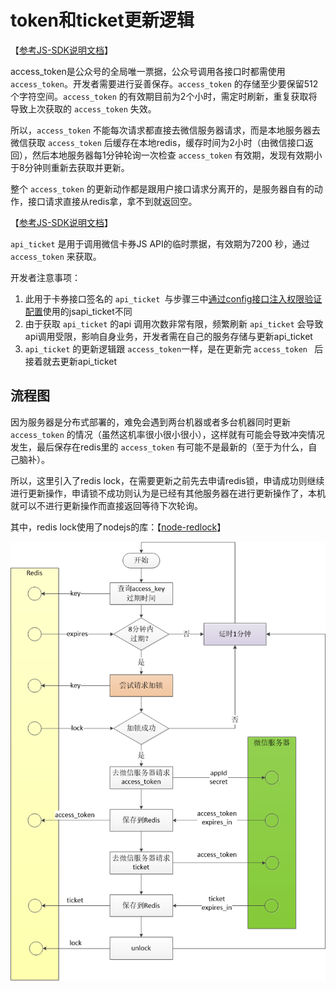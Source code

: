 # token和ticket更新逻辑 #

【[参考JS-SDK说明文档](http://mp.weixin.qq.com/wiki/11/0e4b294685f817b95cbed85ba5e82b8f.html)】

access_token是公众号的全局唯一票据，公众号调用各接口时都需使用 `access_token`。开发者需要进行妥善保存。`access_token` 的存储至少要保留512个字符空间。`access_token` 的有效期目前为2个小时，需定时刷新，重复获取将导致上次获取的 `access_token` 失效。

所以，`access_token` 不能每次请求都直接去微信服务器请求，而是本地服务器去微信获取  `access_token` 后缓存在本地redis，缓存时间为2小时（由微信接口返回），然后本地服务器每1分钟轮询一次检查 `access_token` 有效期，发现有效期小于8分钟则重新去获取并更新。

整个 `access_token` 的更新动作都是跟用户接口请求分离开的，是服务器自有的动作，接口请求直接从redis拿，拿不到就返回空。

【[参考JS-SDK说明文档](http://mp.weixin.qq.com/wiki/7/aaa137b55fb2e0456bf8dd9148dd613f.html)】

`api_ticket` 是用于调用微信卡券JS API的临时票据，有效期为7200 秒，通过 `access_token` 来获取。

开发者注意事项：

1. 此用于卡券接口签名的 `api_ticket `与步骤三中[通过config接口注入权限验证配置](http://mp.weixin.qq.com/wiki/7/aaa137b55fb2e0456bf8dd9148dd613f.html#.E6.AD.A5.E9.AA.A4.E4.B8.89.EF.BC.9A.E9.80.9A.E8.BF.87config.E6.8E.A5.E5.8F.A3.E6.B3.A8.E5.85.A5.E6.9D.83.E9.99.90.E9.AA.8C.E8.AF.81.E9.85.8D.E7.BD.AE)使用的jsapi_ticket不同
2. 由于获取 `api_ticket` 的api 调用次数非常有限，频繁刷新 `api_ticket` 会导致api调用受限，影响自身业务，开发者需在自己的服务存储与更新api_ticket
3. `api_ticket` 的更新逻辑跟 `access_token`一样，是在更新完 `access_token ` 后接着就去更新api_ticket

## 流程图 ##

因为服务器是分布式部署的，难免会遇到两台机器或者多台机器同时更新 `access_token` 的情况（虽然这机率很小很小很小），这样就有可能会导致冲突情况发生，最后保存在redis里的 `access_token` 有可能不是最新的（至于为什么，自己脑补）。

所以，这里引入了redis lock，在需要更新之前先去申请redis锁，申请成功则继续进行更新操作，申请锁不成功则认为是已经有其他服务器在进行更新操作了，本机就可以不进行更新操作而直接返回等待下次轮询。

其中，redis lock使用了nodejs的库：【[node-redlock](https://github.com/mike-marcacci/node-redlock)】

![](https://github.com/diamont1001/wechat-jssdk-server/blob/master/docs/%E8%AE%BE%E8%AE%A1%E6%96%87%E6%A1%A3/token%E5%92%8Cticket%E6%9B%B4%E6%96%B0%E9%80%BB%E8%BE%91.png?raw=true)

